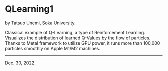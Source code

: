 # QLearning1
by Tatsuo Unemi, Soka University.

Classical example of Q-Learning, a type of Reinforcement Learning.
Visualizes the distribution of learned Q-Values by the flow of particles.
Thanks to Metal framework to utilize GPU power, it runs more than 100,000 particles
smoothly on Apple M1/M2 machines. 

---
Dec. 30, 2022.
